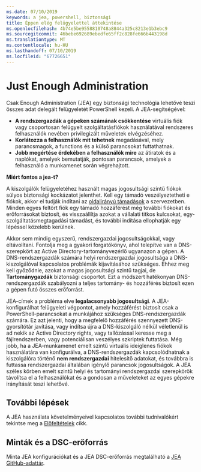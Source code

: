 ```yaml
---
ms.date: 07/10/2019
keywords: a jea, powershell, biztonsági
title: Éppen elég felügyelettel áttekintése
ms.openlocfilehash: 4b74e5be9558810748a8844a325c8213e1b3ebc9
ms.sourcegitcommit: 46bebe692689ebedfe65ff2c828fe666b443198d
ms.translationtype: MT
ms.contentlocale: hu-HU
ms.lasthandoff: 07/10/2019
ms.locfileid: "67726651"
---
```

# <a name="just-enough-administration"></a>Just Enough Administration

Csak Enough Administration (JEA) egy biztonsági technológia lehetővé teszi összes adat delegált felügyeletét PowerShell kezeli. A JEA-segítségével:

- **A rendszergazdák a gépeken számának csökkentése** virtuális fiók vagy csoportosan felügyelt szolgáltatásfiókok használatával rendszeres felhasználók nevében privilegizált műveletek elvégzéséhez.
- **Korlátozza a felhasználók mit tehetnek** megadásával, mely parancsmagok, a functions és a külső parancsokat futtathatnak.
- **Jobb megértése érdekében a felhasználók mire** az átiratok és a naplókat, amelyek bemutatják, pontosan parancsok, amelyek a felhasználó a munkamenet során végrehajtott.

**Miért fontos a jea-t?**

A kiszolgálók felügyeletéhez használt magas jogosultsági szintű fiókok súlyos biztonsági kockázatot jelenthet. Kell egy támadó veszélyeztetheti e fiókok, akkor el tudják indítani az [oldalirányú támadások](https://aka.ms/pth) a szervezetben. Minden egyes feltört fiók egy támadó hozzáférést még további fiókokat és erőforrásokat biztosít, és visszaállítja azokat a vállalati titkos kulcsokat, egy-szolgáltatásmegtagadási támadást, és további indítása ellophatják egy lépéssel közelebb kerülnek.

Akkor sem mindig egyszerű, rendszergazdai jogosultságokkal, vagy eltávolítani. Fontolja meg a gyakori forgatókönyv, ahol telepítve van a DNS-szerepkört az Active Directory-tartományvezérlő ugyanazon a gépen. A DNS-rendszergazdák számára helyi rendszergazdai jogosultsága a DNS-kiszolgálóval kapcsolatos problémák kijavításához szükséges. Ehhez meg kell győződnie, azokat a magas jogosultsági szintű tagjai, de **Tartománygazdák** biztonsági csoportot. Ezt a módszert hatékonyan DNS-rendszergazdák szabályozni a teljes tartomány- és hozzáférés biztosít ezen a gépen futó összes erőforrást.

JEA-címek a probléma elve **legalacsonyabb jogosultsági**. A JEA-konfigurálhat felügyeleti végpontot, amely hozzáférést biztosít csak a PowerShell-parancsokat a munkájához szükséges DNS-rendszergazdák számára. Ez azt jelenti, hogy a megfelelő hozzáférés szennyezett DNS-gyorsítótár javítása, vagy indítsa újra a DNS-kiszolgáló nélkül véletlenül is ad nekik az Active Directory rights, vagy tallózással keresse meg a fájlrendszerben, vagy potenciálisan veszélyes szkriptek futtatása. Még jobb, ha a JEA-munkamenet emelt szintű virtuális ideiglenes fiókok használatára van konfigurálva, a DNS-rendszergazdák kapcsolódhatnak a kiszolgálóra történő **nem rendszergazdai** hitelesítő adatokat, és továbbra is futtassa rendszergazdai általában igénylő parancsok jogosultságok. A JEA széles körben emelt szintű helyi és tartományi rendszergazdai szerepkörök távolítsa el a felhasználókat és a gondosan a műveleteket az egyes gépekre irányítását teszi lehetővé.

## <a name="next-steps"></a>További lépések

A JEA használata követelményeivel kapcsolatos további tudnivalókért tekintse meg a [Előfeltételek](prerequisites.md) cikk.

## <a name="samples-and-dsc-resource"></a>Minták és a DSC-erőforrás

Minta JEA konfigurációkat és a JEA DSC-erőforrás megtalálható a [JEA GitHub-adattár](https://github.com/PowerShell/JEA).
